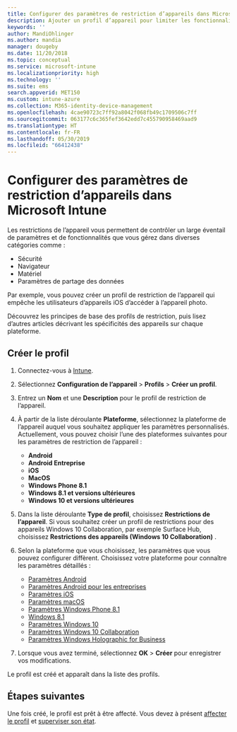 ```yaml
---
title: Configurer des paramètres de restriction d’appareils dans Microsoft Intune - Azure | Microsoft Docs
description: Ajouter un profil d’appareil pour limiter les fonctionnalités sur les appareils Android, Mac OS, iOS, Windows Phone et Windows 10 dans Microsoft Intune
keywords: ''
author: MandiOhlinger
ms.author: mandia
manager: dougeby
ms.date: 11/20/2018
ms.topic: conceptual
ms.service: microsoft-intune
ms.localizationpriority: high
ms.technology: ''
ms.suite: ems
search.appverid: MET150
ms.custom: intune-azure
ms.collection: M365-identity-device-management
ms.openlocfilehash: 4cae90723c7ff92a8042f068fb49c1709506c7ff
ms.sourcegitcommit: 063177c6c365fef3642edd7c455790958469aad9
ms.translationtype: HT
ms.contentlocale: fr-FR
ms.lasthandoff: 05/30/2019
ms.locfileid: "66412438"
---
```

# <a name="configure-device-restriction-settings-in-microsoft-intune"></a>Configurer des paramètres de restriction d’appareils dans Microsoft Intune

Les restrictions de l’appareil vous permettent de contrôler un large éventail de paramètres et de fonctionnalités que vous gérez dans diverses catégories comme :
- Sécurité
- Navigateur
- Matériel
- Paramètres de partage des données

Par exemple, vous pouvez créer un profil de restriction de l’appareil qui empêche les utilisateurs d’appareils iOS d’accéder à l’appareil photo.

Découvrez les principes de base des profils de restriction, puis lisez d’autres articles décrivant les spécificités des appareils sur chaque plateforme.

## <a name="create-the-profile"></a>Créer le profil

1. Connectez-vous à [Intune](https://go.microsoft.com/fwlink/?linkid=2090973).
2. Sélectionnez **Configuration de l’appareil** > **Profils** > **Créer un profil**.
3. Entrez un **Nom** et une **Description** pour le profil de restriction de l’appareil.
4. À partir de la liste déroulante **Plateforme**, sélectionnez la plateforme de l’appareil auquel vous souhaitez appliquer les paramètres personnalisés. Actuellement, vous pouvez choisir l’une des plateformes suivantes pour les paramètres de restriction de l’appareil :

    - **Android**
    - **Android Entreprise**
    - **iOS**
    - **MacOS**
    - **Windows Phone 8.1**
    - **Windows 8.1 et versions ultérieures**
    - **Windows 10 et versions ultérieures**

5. Dans la liste déroulante **Type de profil**, choisissez **Restrictions de l’appareil**. Si vous souhaitez créer un profil de restrictions pour des appareils Windows 10 Collaboration, par exemple Surface Hub, choisissez **Restrictions des appareils (Windows 10 Collaboration)** .
6. Selon la plateforme que vous choisissez, les paramètres que vous pouvez configurer diffèrent. Choisissez votre plateforme pour connaître les paramètres détaillés :

    - [Paramètres Android](device-restrictions-android.md)
    - [Paramètres Android pour les entreprises](device-restrictions-android-for-work.md)
    - [Paramètres iOS](device-restrictions-ios.md)
    - [Paramètres macOS](device-restrictions-macos.md)
    - [Paramètres Windows Phone 8.1](device-restrictions-windows-phone-8-1.md)
    - [Windows 8.1](device-restrictions-windows-8-1.md)
    - [Paramètres Windows 10](device-restrictions-windows-10.md)
    - [Paramètres Windows 10 Collaboration](device-restrictions-windows-10-teams.md)
    - [Paramètres Windows Holographic for Business](device-restrictions-windows-holographic.md)

7. Lorsque vous avez terminé, sélectionnez **OK** > **Créer** pour enregistrer vos modifications.

Le profil est créé et apparaît dans la liste des profils.

## <a name="next-steps"></a>Étapes suivantes

Une fois créé, le profil est prêt à être affecté. Vous devez à présent [affecter le profil](device-profile-assign.md) et [superviser son état](device-profile-monitor.md).

<!--  Removing image as part of design review; retaining source until we known the disposition.

## Example of device restriction settings

In this high-level example, you'll create a device restriction policy that blocks the use of the built-in camera app on Android devices.

![How to disable the camera on Android devices](./media/disable-android-camera.png)

-->
